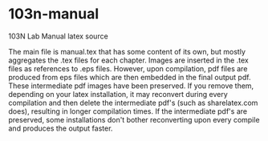 # 103n-manual
103N Lab Manual latex source

The main file is manual.tex that has some content of its own, but mostly aggregates the .tex files for each chapter. Images are inserted in the .tex files as references to .eps files. However, upon compilation, pdf files are produced from eps files which are then embedded in the final output pdf. These intermediate pdf images have been preserved. If you remove them, depending on your latex installation, it may reconvert during every compilation and then delete the intermediate pdf's (such as sharelatex.com does), resulting in longer compilation times. If the intermediate pdf's are preserved, some installations don't bother reconverting upon every compile and produces the output faster.